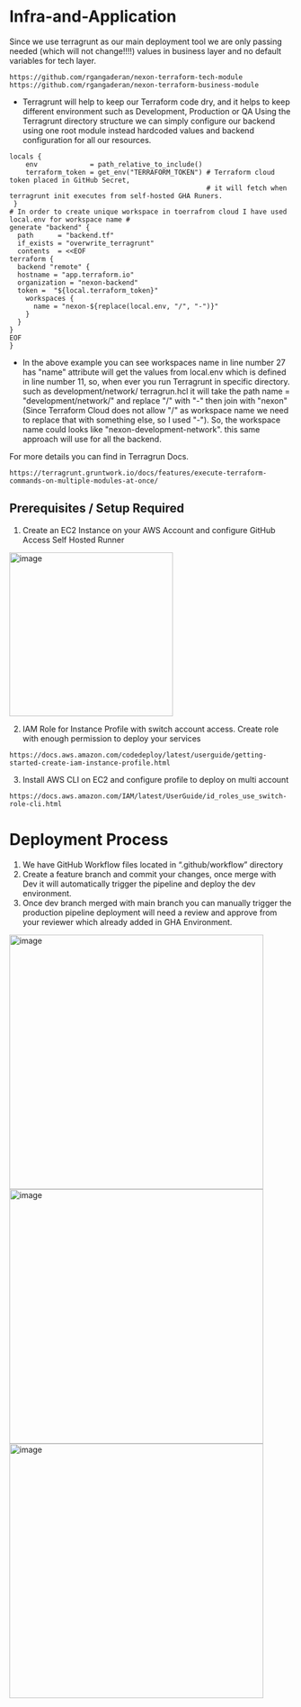 # Infra-and-Application

Since we use terragrunt as our main deployment tool we are only passing needed (which will not change!!!!) values in business layer and no default variables for tech layer.

```
https://github.com/rgangaderan/nexon-terraform-tech-module
https://github.com/rgangaderan/nexon-terraform-business-module
```

- Terragrunt will help to keep our Terraform code dry, and it helps to keep different environment such as Development, Production or QA
Using the Terragrunt directory structure we can simply configure our backend using one root module instead hardcoded values and backend configuration for all our resources.

```
locals {
    env             = path_relative_to_include()
    terraform_token = get_env("TERRAFORM_TOKEN") # Terraform cloud token placed in GitHub Secret, 
                                                 # it will fetch when terragrunt init executes from self-hosted GHA Runers.
 }
# In order to create unique workspace in toerrafrom cloud I have used local.env for workspace name #
generate "backend" {
  path      = "backend.tf"
  if_exists = "overwrite_terragrunt"
  contents  = <<EOF
terraform {
  backend "remote" {
  hostname = "app.terraform.io"
  organization = "nexon-backend"
  token =  "${local.terraform_token}"
    workspaces {
      name = "nexon-${replace(local.env, "/", "-")}"
    }
  }
}
EOF
}
```

- In the above example you can see workspaces name in line number 27 has "name" attribute will get the values from local.env which is defined in line number 11, so, when ever you run Terragrunt in specific directory. such as development/network/ terragrun.hcl it will take the path name = "development/network/" and replace "/" with "-" then join with "nexon" (Since Terraform Cloud does not allow "/" as workspace name we need to replace that with something else, so I used "-"). So, the workspace name could looks like "nexon-development-network". this same approach will use for all the backend.

For more details you can find in Terragrun Docs.
```
https://terragrunt.gruntwork.io/docs/features/execute-terraform-commands-on-multiple-modules-at-once/
```
## Prerequisites / Setup Required

1. Create an EC2 Instance on your AWS Account and configure GitHub Access Self Hosted Runner

 <img width="291" alt="image" src="https://user-images.githubusercontent.com/36160986/188068773-62e7145d-22b3-480f-9558-9d5cf295b897.png">


2. IAM Role for Instance Profile with switch account access. Create role with enough permission to deploy your services

```
https://docs.aws.amazon.com/codedeploy/latest/userguide/getting-started-create-iam-instance-profile.html
```

3. Install AWS CLI on EC2 and configure profile to deploy on multi account

```
https://docs.aws.amazon.com/IAM/latest/UserGuide/id_roles_use_switch-role-cli.html
```

# Deployment Process
1. We have GitHub Workflow files located in “.github/workflow” directory
2. Create a feature branch and commit your changes, once merge with Dev it will automatically trigger the pipeline and deploy the dev environment.
3. Once dev branch merged with main branch you can manually trigger the production pipeline deployment will need a review and approve from your reviewer which already added in GHA Environment.
<img width="452" alt="image" src="https://user-images.githubusercontent.com/36160986/188068810-d7bf4b5e-2d5e-40ed-8f5b-ba5145b007d2.png">

<img width="452" alt="image" src="https://user-images.githubusercontent.com/36160986/188068843-26346343-d60a-4bcf-b92c-54ef7b67b3fd.png">

<img width="452" alt="image" src="https://user-images.githubusercontent.com/36160986/188068881-3fe2f6df-b229-4805-a388-88c26070b265.png">



